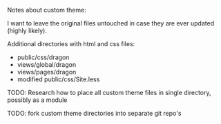Notes about custom theme:

I want to leave the original files untouched in case they are ever updated (highly likely).

Additional directories with html and css files:
- public/css/dragon
- views/global/dragon
- views/pages/dragon
- modified public/css/Site.less

TODO: Research how to place all custom theme files in single directory, possibly as a module

TODO: fork custom theme directories into separate git repo's